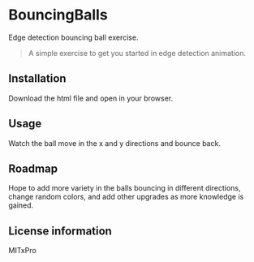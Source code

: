 # BouncingBalls
Edge detection bouncing ball exercise.

> A simple exercise to get you started in edge detection animation.

## Installation
Download the html file and open in your browser.

## Usage
Watch the ball move in the x and y directions and bounce back.

## Roadmap
Hope to add more variety in the balls bouncing in different directions, change random colors, and add other upgrades as more knowledge is gained.

## License information
MITxPro
